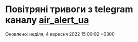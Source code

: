 # Повітряні тривоги з telegram каналу [air_alert_ua](https://t.me/air_alert_ua)

Оновлено:
неділя, 4 вересня 2022 15:00:02 +0300
